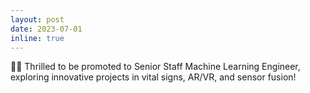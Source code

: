 ```yaml
---
layout: post
date: 2023-07-01
inline: true
---
```


👨‍💻 Thrilled to be promoted to Senior Staff Machine Learning Engineer, exploring innovative projects in vital signs, AR/VR, and sensor fusion!
